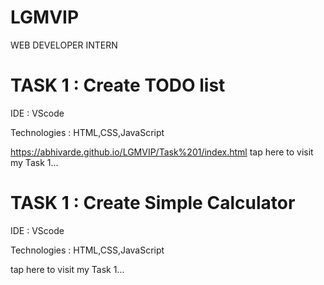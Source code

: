 # LGMVIP

WEB DEVELOPER INTERN

# TASK 1 : Create TODO list

IDE : VScode

Technologies : HTML,CSS,JavaScript

https://abhivarde.github.io/LGMVIP/Task%201/index.html tap here to visit my Task 1...

# TASK 1 : Create Simple Calculator

IDE : VScode

Technologies : HTML,CSS,JavaScript

 tap here to visit my Task 1...
